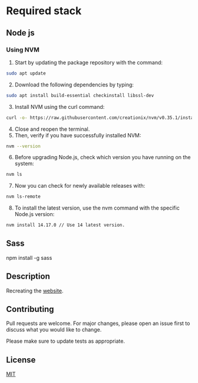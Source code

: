 # Required stack

## Node js

### Using NVM

1. Start by updating the package repository with the command:
```bash
sudo apt update
```
2. Download the following dependencies by typing:
```bash
sudo apt install build-essential checkinstall libssl-dev
```
3. Install NVM using the curl command:
```bash
curl -o- https://raw.githubusercontent.com/creationix/nvm/v0.35.1/install.sh | bash
```
4. Close and reopen the terminal.
5. Then, verify if you have successfully installed NVM:
```bash
nvm --version
```
6. Before upgrading Node.js, check which version you have running on the system:
```bash
nvm ls
```
7. Now you can check for newly available releases with:
```bash
nvm ls-remote
```
8. To install the latest version, use the nvm command with the specific Node.js version:
```bash
nvm install 14.17.0 // Use 14 latest version.
```

## Sass
npm install -g sass

## Description
Recreating the [website](https://preview.colorlib.com/theme/academia/).

## Contributing
Pull requests are welcome. For major changes, please open an issue first to discuss what you would like to change.

Please make sure to update tests as appropriate.

## License
[MIT](https://choosealicense.com/licenses/mit/)
